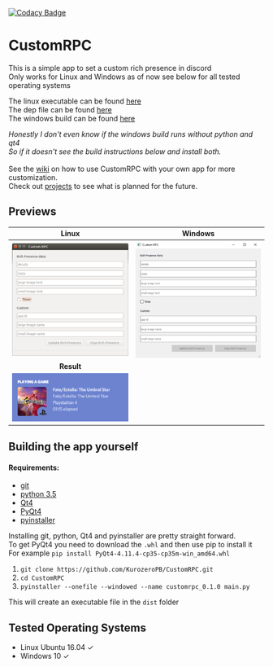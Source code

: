 [![Codacy Badge](https://api.codacy.com/project/badge/Grade/676abe43246644b0a4e9b02b18c5ceea)](https://www.codacy.com/app/KurozeroPB/CustomRPC?utm_source=github.com&amp;utm_medium=referral&amp;utm_content=KurozeroPB/CustomRPC&amp;utm_campaign=Badge_Grade)

# CustomRPC
This is a simple app to set a custom rich presence in discord<br>
Only works for Linux and Windows as of now see below for all tested operating systems<br/>


The linux executable can be found [here](https://github.com/KurozeroPB/CustomRPC/releases/download/v0.1.0/customrpc_0.1.0)<br>
The dep file can be found [here](https://github.com/KurozeroPB/CustomRPC/releases/download/v0.1.0/customrpc_0.1.0.deb)<br>
The windows build can be found [here](https://github.com/KurozeroPB/CustomRPC/releases/download/v0.1.0/customrpc_0.1.0-windows-x64.zip)<br/>


*Honestly I don't even know if the windows build runs without python and qt4<br/>
So if it doesn't see the build instructions below and install both.*<br/>
<br/>
See the [wiki](https://github.com/KurozeroPB/CustomRPC/wiki/Creating-and-using-a-Discord-app) on how to use CustomRPC with your own app for more customization.<br/>
Check out [projects](https://github.com/KurozeroPB/CustomRPC/projects/1) to see what is planned for the future.<br/>
## Previews
Linux                                 |Windows
:------------------------------------:|:------------------------------------:
![linux](./assets/linux-preview.png)  |  ![windows](./assets/windows-preview.png)
**Result**                            |
![result](./assets/result-preview.png)|

## Building the app yourself
#### Requirements:
- [git](https://git-scm.com/downloads)
- [python 3.5](https://www.python.org/downloads/release/python-354/)
- [Qt4](https://www.qt.io/download)
- [PyQt4](https://www.lfd.uci.edu/~gohlke/pythonlibs/#pyqt4)
- [pyinstaller](https://www.pyinstaller.org/)

Installing git, python, Qt4 and pyinstaller are pretty straight forward.<br/>
To get PyQt4 you need to download the `.whl` and then use pip to install it<br/>
For example `pip install PyQt4‑4.11.4‑cp35‑cp35m‑win_amd64.whl`<br/>

1. `git clone https://github.com/KurozeroPB/CustomRPC.git`
2. `cd CustomRPC`
3. `pyinstaller --onefile --windowed --name customrpc_0.1.0 main.py`

This will create an executable file in the `dist` folder
## Tested Operating Systems
- Linux Ubuntu 16.04 ✓
- Windows 10 ✓
